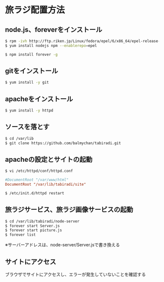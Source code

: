 旅ラジ配置方法
========


## node.js、foreverをインストール

```bash
$ rpm -ivh http://ftp.riken.jp/Linux/fedora/epel/6/x86_64/epel-release-6-8.noarch.rpm
$ yum install nodejs npm --enablerepo=epel

$ npm install forever -g
```

## gitをインストール
```bash
$ yum install -y git
```

## apacheをインストール
```bash
$ yum install -y httpd
```

## ソースを落とす

```bash
$ cd /var/lib
$ git clone https://github.com/balmychan/tabiradi.git
```

## apacheの設定とサイトの起動

``` bash
$ vi /etc/httpd/conf/httpd.conf
```

```httpd.conf
#DocumentRoot "/var/www/html"
DocumentRoot "/var/lib/tabiradi/site"
```

``` bash
$ /etc/init.d/httpd restart
```

## 旅ラジサービス、旅ラジ画像サービスの起動

``` bash
$ cd /var/lib/tabiradi/node-server
$ forever start Server.js
$ forever start picture.js
$ forever list
```

※サーバーアドレスは、node-server/Server.jsで書き換える

## サイトにアクセス

ブラウザでサイトにアクセスし、エラーが発生していないことを確認する
